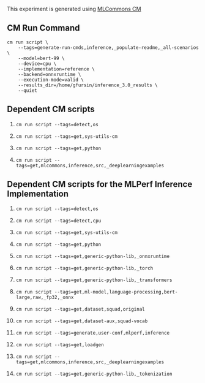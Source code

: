 This experiment is generated using [MLCommons CM](https://github.com/mlcommons/ck)
## CM Run Command
```
cm run script \
	--tags=generate-run-cmds,inference,_populate-readme,_all-scenarios \
	--model=bert-99 \
	--device=cpu \
	--implementation=reference \
	--backend=onnxruntime \
	--execution-mode=valid \
	--results_dir=/home/gfursin/inference_3.0_results \
	--quiet
```
## Dependent CM scripts 


1.  `cm run script --tags=detect,os`


2.  `cm run script --tags=get,sys-utils-cm`


3.  `cm run script --tags=get,python`


4.  `cm run script --tags=get,mlcommons,inference,src,_deeplearningexamples`

## Dependent CM scripts for the MLPerf Inference Implementation


1. `cm run script --tags=detect,os`


2. `cm run script --tags=detect,cpu`


3. `cm run script --tags=get,sys-utils-cm`


4. `cm run script --tags=get,python`


5. `cm run script --tags=get,generic-python-lib,_onnxruntime`


6. `cm run script --tags=get,generic-python-lib,_torch`


7. `cm run script --tags=get,generic-python-lib,_transformers`


8. `cm run script --tags=get,ml-model,language-processing,bert-large,raw,_fp32,_onnx`


9. `cm run script --tags=get,dataset,squad,original`


10. `cm run script --tags=get,dataset-aux,squad-vocab`


11. `cm run script --tags=generate,user-conf,mlperf,inference`


12. `cm run script --tags=get,loadgen`


13. `cm run script --tags=get,mlcommons,inference,src,_deeplearningexamples`


14. `cm run script --tags=get,generic-python-lib,_tokenization`
